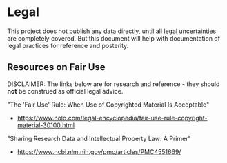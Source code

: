 # Legal

This project does not publish any data directly, until all legal uncertainties are completely covered. But this document will help with documentation of legal practices for reference and posterity.

## Resources on Fair Use

DISCLAIMER: The links below are for research and reference - they should **not** be construed as official legal advice.

"The 'Fair Use' Rule: When Use of Copyrighted Material Is Acceptable"

* https://www.nolo.com/legal-encyclopedia/fair-use-rule-copyright-material-30100.html

"Sharing Research Data and Intellectual Property Law: A Primer"

* https://www.ncbi.nlm.nih.gov/pmc/articles/PMC4551669/
